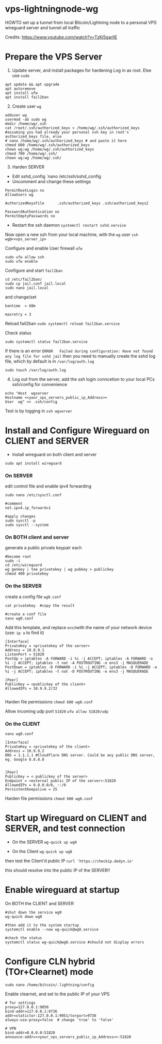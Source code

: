 # vps-lightningnode-wg
HOWTO set up a tunnel from local Bitcoin/Lightning node to a personal VPS wireguard server and tunnel all traffic

Credits: https://www.youtube.com/watch?v=TzKj5garlIE

# Prepare the VPS Server

1. Update server, and install packages for hardening
Log in as root. Else use `sudo`
```
apt update && apt upgrade
apt autoremove
apt install ufw
apt install fail2ban
```

2. Create user `wg` 
```
adduser wg
usermod -aG sudo wg
mkdir /home/wg/.ssh
cat /root/.ssh/authorized_keys > /home/wg/.ssh/authorized_keys  #assuming you had already your personal ssh key in root's authorized_keys file, else
# nano /home/wg/.ssh/authorized_keys # and paste it here
chmod 600 /home/wg/.ssh/authorized_keys 
chown wg:wg /home/wg/.ssh/authorized_keys 
chmod 700 /home/wg/.ssh/
chown wg:wg /home/wg/.ssh/
```

3. Harden SERVER 

- Edit sshd_config `nano /etc/ssh/sshd_config 
- Uncomment and change these settings
```
PermitRootLogin no
AllowUsers wg

AuthorizedKeysFile      .ssh/authorized_keys .ssh/authorized_keys2

PasswordAuthentication no
PermitEmptyPasswords no
```

- Restart the ssh daemon 
`systemctl restart sshd.service`


Now open a new ssh from your local machine, with the `wg` user 
`ssh wg@<<vps_server_ip>`

Configure and enable User firewall `ufw`
```
sudo ufw allow ssh
sudo ufw enable
```

Configure and start `fail2ban`
```
cd /etc/fail2ban/
sudo cp jail.conf jail.local
sudo nano jail.local
```

and change/set
``` 
bantime  = 60m

maxretry = 3
```

Reload fail2ban
`sudo systemctl reload fail2ban.service`

Check status
```
sudo systemctl status fail2ban.service
```

If there is an error `ERROR   Failed during configuration: Have not found any log file for sshd jail` then you need to manually create the sshd log file, which by default is in `/var/log/auth.log`

```sudo touch /var/log/auth.log```


4. Log out from the server, add the ssh login conncetion to your local PCs ssh/config for convenience
```
echo "Host  wgserver
Hostname <<your_vps_servers_public_ip_Address>>
User  wg" >> .ssh/config
```

Test is by logging in
`ssh wgserver`


# Install and Configure Wireguard on CLIENT and SERVER

- Install wireguard on both client and server

`sudo apt install wireguard`

### On SERVER 
edit control file and enable ipv4 forwarding
```
sudo nano /etc/sysctl.conf

#comment
net.ipv4.ip_forward=1

#apply changes
sudo sysctl -p
sudo sysctl --system
```

### On BOTH client and server

generate a public private keypair each

```
#become root
sudo -i
cd /etc/wireguard
wg genkey | tee privatekey | wg pubkey > publickey
chmod 400 privatekey
```

### On the SERVER

create a config file `wg0.conf`

```
cat privatekey  #copy the result

#create a conf file
nano wg0.conf
```

Add this template, and replace `ens3`with the name of your network device (use: `ip a` to find it) 

```
[Interface]
PrivateKey = <privatekey of the server> 
Address = 10.9.9.1
ListenPort = 51820
PostUp = iptables -A FORWARD -i %i -j ACCEPT; iptables -A FORWARD -o %i -j ACCEPT; iptables -t nat -A POSTROUTING -o ens3 -j MASQUERADE
PostDown = iptables -D FORWARD -i %i -j ACCEPT; iptables -D FORWARD -o %i -j ACCEPT; iptables -t nat -D POSTROUTING -o ens3 -j MASQUERADE

[Peer]
PublicKey = <publickey of the client>
AllowedIPs = 10.9.9.2/32


```
Harden file permissions
`chmod 600 wg0.conf`


Allow incoming udp port `51820`
`ufw allow 51820/udp`


### On the CLIENT 
`nano wg0.conf`
 
```
[Interface]
PrivateKey = <privatekey of the client> 
Address = 10.9.9.2   
DNS = 1.1.1.1 #Cloudflare DNS server. Could be any public DNS server, eg. Google 8.8.8.8


[Peer]
PublicKey = < publickey of the server>
Endpoint = <external public IP of the server>:51820
AllowedIPs = 0.0.0.0/0, ::/0
PersistentKeepalive = 25
```

Harden file permissions
`chmod 600 wg0.conf`

# Start up Wireguard on CLIENT and SERVER, and test connection

- On the SERVER
`wg-quick up wg0`


- On the Client 
`wg-quick up wg0`

then test the Client'd public IP
`curl 'https://checkip.dedyn.io'` 

this should resolve into the public IP of the SERVER!!


# Enable wireguard at startup

On BOTH the CLIENT and SERVER
```
#shut down the service wg0
wg-quick down wg0

#then add it to the system startup 
systemctl enable --now wg-quick@wg0.service

#check the status
systemctl status wg-quick@wg0.service #should not display errors
```

# Configure CLN hybrid (TOr+Clearnet) mode

`sudo nano /home/bitcoin/.lightning/config`

Enable clearnet, and set to the public IP of your VPS

```
# Tor settings
proxy=127.0.0.1:9050
bind-addr=127.0.0.1:9736
addr=statictor:127.0.0.1:9051/torport=9736
always-use-proxy=false  # change 'true' to 'false'

# VPN
bind-addr=0.0.0.0:51820
announce-addr=<<your_vps_servers_public_ip_Address>>:51820
```
